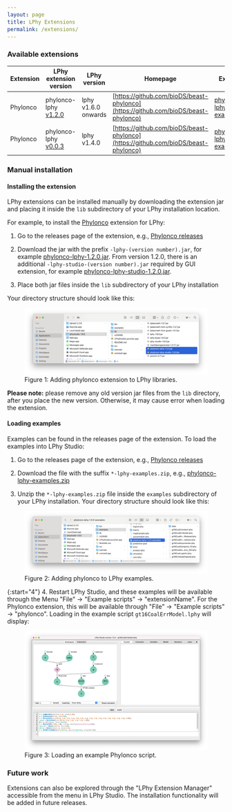 ```yaml
---
layout: page
title: LPhy Extensions
permalink: /extensions/
---
```


### Available extensions

| Extension | LPhy extension version | LPhy version | Homepage | Examples |
| --------  | ------------ | ------- | --- | --- |
| Phylonco  | phylonco-lphy [v1.2.0](https://github.com/bioDS/beast-phylonco/releases/tag/v1.2.0) | lphy v1.6.0 onwards | [https://github.com/bioDS/beast-phylonco](https://github.com/bioDS/beast-phylonco) | [phylonco-lphy-1.2.0-examples.zip](https://github.com/bioDS/beast-phylonco/releases/download/v1.2.0/phylonco-lphy-1.2.0-examples.zip)
| Phylonco  | phylonco-lphy [v0.0.3](https://github.com/bioDS/beast-phylonco/releases/tag/v1.0.1) | lphy v1.4.0 | [https://github.com/bioDS/beast-phylonco](https://github.com/bioDS/beast-phylonco) | [phylonco-lphy-examples.zip](https://github.com/bioDS/beast-phylonco/releases/download/v1.0.0/phylonco-lphy-examples.zip) |


### Manual installation

#### Installing the extension
LPhy extensions can be installed manually by downloading the extension jar and placing it inside the `lib` subdirectory of your LPhy installation location.

For example, to install the [Phylonco](https://github.com/bioDS/beast-phylonco) extension for LPhy:

1. Go to the releases page of the extension, e.g., [Phylonco releases](https://github.com/bioDS/beast-phylonco/releases)

2. Download the jar with the prefix `-lphy-(version number).jar`, for example [phylonco-lphy-1.2.0.jar](https://github.com/bioDS/beast-phylonco/releases/download/v1.2.0/phylonco-lphy-1.2.0.jar).
From version 1.2.0, there is an additional `-lphy-studio-(version number).jar` required by GUI extension, 
for example [phylonco-lphy-studio-1.2.0.jar](https://github.com/bioDS/beast-phylonco/releases/download/v1.2.0/phylonco-lphy-studio-1.2.0.jar).

3. Place both jar files inside the `lib` subdirectory of your LPhy installation

Your directory structure should look like this:

<figure class="image">
  <a href="/images/LPhyLibPhylonco.png">
    <img src="/images/LPhyLibPhylonco.png" alt="LPhy libraries">
  </a>
  <figcaption>Figure 1: Adding phylonco extension to LPhy libraries.</figcaption>
</figure>

__Please note:__ please remove any old version jar files from the `lib` directory, 
after you place the new version. Otherwise, it may cause error when loading the extension.


#### Loading examples
Examples can be found in the releases page of the extension. 
To load the examples into LPhy Studio: 

1. Go to the releases page of the extension, e.g., [Phylonco releases](https://github.com/bioDS/beast-phylonco/releases)

2. Download the file with the suffix `*-lphy-examples.zip`, e.g., [phylonco-lphy-examples.zip](https://github.com/bioDS/beast-phylonco/releases/download/v1.0.0/phylonco-lphy-examples.zip)

3. Unzip the `*-lphy-examples.zip` file inside the `examples` subdirectory of your LPhy installation. Your directory structure should look like this: 

<figure class="image">
  <a href="/images/LPhyExamplesPhylonco.png">
    <img src="/images/LPhyExamplesPhylonco.png" alt="LPhy examples">
  </a>
  <figcaption>Figure 2: Adding phylonco to LPhy examples.</figcaption>
</figure>

{:start="4"}
4. Restart LPhy Studio, and these examples will be available through the Menu "File" -> "Example scripts" -> "extensionName". For the Phylonco extension, this will be available through "File" -> "Example scripts" -> "phylonco". Loading in the example script `gt16CoalErrModel.lphy` will display: 

<figure class="image">
  <a href="/images/LPhyStudioPhylonco.png">
    <img src="/images/LPhyStudioPhylonco.png" alt="Phylonco script">
  </a>
  <figcaption>Figure 3: Loading an example Phylonco script.</figcaption>
</figure>


### Future work

Extensions can also be explored through the "LPhy Extension Manager" accessible from the menu in LPhy Studio.
The installation functionality will be added in future releases. 


